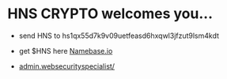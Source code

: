 # HNS CRYPTO welcomes you...

- send HNS to hs1qx55d7k9v09uetfeasd6hxqwl3jfzut9lsm4kdt

- get $HNS here [Namebase.io](https://www.namebase.io/register/o5muhq)

- [admin.websecurityspecialist/](http://admin.websecurityspecialist/)
